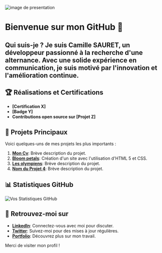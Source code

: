 ![image de presentation](https://tse1.mm.bing.net/th?id=OIG1.l2WTNLar3AVjQcJxtpsC&pid=ImgGn)

# Bienvenue sur mon GitHub 👋 

## Qui suis-je ? Je suis Camille SAURET, un développeur passionné à la recherche d'une alternance. Avec une solide expérience en communication, je suis motivé par l'innovation et l'amélioration continue.

## 🏆 Réalisations et Certifications
- **[Certification X]**
- **[Badge Y]**
- **Contributions open source sur [Projet Z]**

## 📂 Projets Principaux
Voici quelques-uns de mes projets les plus importants :
1. **[Mon Cv]()**: Brève description du projet.
2. **[Bloom petals](https://github.com/camille-sauret/job1.git)**: Création d'un site avec l'utilisation d'HTML 5 et CSS.
3. **[Les olympiens](lien_vers_projet)**: Brève description du projet.
4. **[Nom du Projet 4](lien_vers_projet)**: Brève description du projet.

## 📊 Statistiques GitHub
![Vos Statistiques GitHub](URL_pour_l'image_de_statistiques)

## 🔗 Retrouvez-moi sur
- **[LinkedIn](lien_vers_profile)**: Connectez-vous avec moi pour discuter.
- **[Twitter](lien_vers_profile)**: Suivez-moi pour des mises à jour régulières.
- **[Portfolio](lien_vers_portfolio)**: Découvrez plus sur mon travail.

Merci de visiter mon profil !
<!--
**camille-sauret/camille-sauret** is a ✨ _special_ ✨ repository because its `README.md` (this file) appears on your GitHub profile.

Here are some ideas to get you started:

- 🔭 I’m currently working on ...
- 🌱 I’m currently learning ...
- 👯 I’m looking to collaborate on ...
- 🤔 I’m looking for help with ...
- 💬 Ask me about ...
- 📫 How to reach me: ...
- 😄 Pronouns: ...
- ⚡ Fun fact: ...
-->
